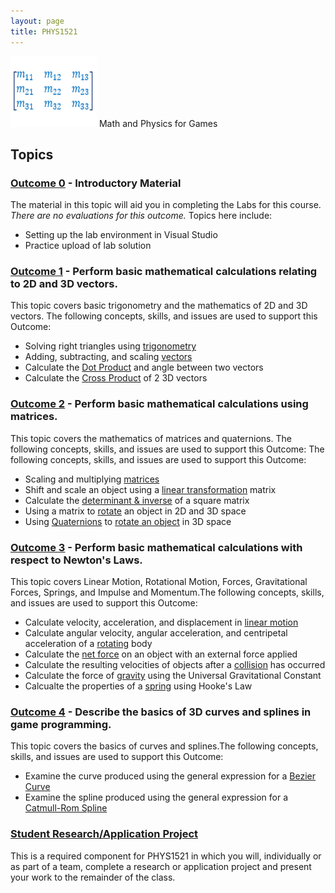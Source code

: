```yaml
---
layout: page
title: PHYS1521
---
```

![phys1521-icon.png](phys1521-icon.png) Math and Physics for Games

## Topics
### [Outcome 0](outcome0/outcome0.md) - Introductory Material
The material in this topic will aid you in completing the Labs for this course. _There are no evaluations for this outcome._ Topics here include:
* Setting up the lab environment in Visual Studio
* Practice upload of lab solution

### [Outcome 1](outcome1/outcome1.md) -  Perform basic mathematical calculations relating to 2D and 3D vectors.
This topic covers basic trigonometry and the mathematics of 2D and 3D vectors. 
The following concepts, skills, and issues are used to support this Outcome:
* Solving right triangles using [trigonometry](outcome1/trigonometry.md)
* Adding, subtracting, and scaling [vectors](outcome1/vector-math.md)
* Calculate the [Dot Product](outcome1/dot-product.md) and angle between two vectors
* Calculate the [Cross Product](outcome1/cross-product.md) of 2 3D vectors

### [Outcome 2](outcome2/outcome2.md) - Perform basic mathematical calculations using matrices.
This topic covers the mathematics of matrices and quaternions. The following concepts, skills, and issues are used to support this Outcome:
The following concepts, skills, and issues are used to support this Outcome:
* Scaling and multiplying [matrices](outcome2/matrix-math.md)
* Shift and scale an object using a [linear transformation](outcome2/transforms.md) matrix
* Calculate the [determinant & inverse](outcome2/determinants.md) of a square matrix
* Using a matrix to [rotate](outcome2/rotations.md) an object in 2D and 3D space
* Using [Quaternions](outcome2/quaternions-01.md) to [rotate an object](outcome2/quaternions-02.md) in 3D space

### [Outcome 3](outcome3/outcome3.md) - Perform basic mathematical calculations with respect to Newton's Laws.
This topic covers Linear Motion, Rotational Motion, Forces, Gravitational Forces, Springs, and Impulse and Momentum.The following concepts, skills, and issues are used to support this Outcome:
* Calculate velocity, acceleration, and displacement in [linear motion](outcome3/linear.md)
* Calculate angular velocity, angular acceleration, and centripetal acceleration of a [rotating](outcome3/rotating.md) body
* Calculate the [net force](outcome3/mechanics.md) on an object with an external force applied
* Calculate the resulting velocities of objects after a [collision](outcome3/collisions.md) has occurred
* Calculate the force of [gravity](outcome3/gravity.md) using the Universal Gravitational Constant
* Calcualte the properties of a [spring](outcome3/springs.md) using Hooke's Law

### [Outcome 4](outcome4/outcome4.md) - Describe the basics of 3D curves and splines in game programming.
This topic covers the basics of curves and splines.The following concepts, skills, and issues are used to support this Outcome:
* Examine the curve produced using the general expression for a [Bezier Curve](outcome4/bezier.md)
* Examine the spline produced using the general expression for a [Catmull-Rom Spline](outcome4/splines.md)

### [Student Research/Application Project](project/project.md)
This is a required component for PHYS1521 in which you will, individually or as part of a team, complete a research or application project and present your work to the remainder of the class.

